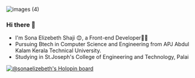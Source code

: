 ![images (4)](https://user-images.githubusercontent.com/56604740/123429437-95f42f80-d5e4-11eb-9127-161b1ef7862d.jpeg)
### Hi there 👋

<!--
**Sonaelizebeth/Sonaelizebeth** is a ✨ _special_ ✨ repository because its `README.md` (this file) appears on your GitHub profile.

Here are some ideas to get you Started-->
- I'm Sona Elizebeth Shaji 😊,
     a Front-end Developer👩‍💻
- Pursuing Btech in Computer Science and Engineering from
 APJ Abdul Kalam Kerala Technical University.
- Studying in St.Joseph's College of Engineering and Technology, Palai 

[![@sonaelizebeth's Holopin board](https://holopin.io/api/user/board?user=sonaelizebeth)](https://holopin.io/@sonaelizebeth)
